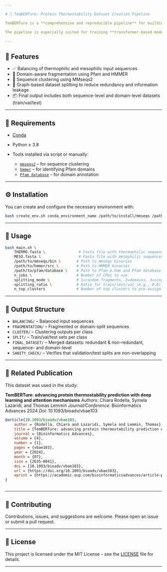```yaml
---

# 🧬 TemBERTure: Protein Thermostability Dataset Creation Pipeline

TemBERTure is a **comprehensive and reproducible pipeline** for building machine learning-ready datasets focused on **protein thermostability classification**. It distinguishes **thermophilic** and **mesophilic** proteins and enables flexible **fragmentation**, **domain-based extraction**, **clustering**, and **intelligent dataset splitting**.

The pipeline is especially suited for training **transformer-based models** or other protein-specific deep learning frameworks. It was developed as part of the research for the **TemBERTure** study.

---
```


## 🚀 Features

* ✅ Balancing of thermophilic and mesophilic input sequences
* 🔬 Domain-aware fragmentation using Pfam and HMMER
* 🔗 Sequence clustering using MMseqs2
* 🧠 Graph-based dataset splitting to reduce redundancy and information leakage
* 📦 Final output includes both sequence-level and domain-level datasets (train/val/test)

---

## 🔧 Requirements

* [Conda](https://docs.conda.io)
* Python ≥ 3.8
* Tools installed via script or manually:

  * [`mmseqs2`](https://github.com/soedinglab/MMseqs2) – for sequence clustering
  * [`hmmer`](http://hmmer.org/) – for identifying Pfam domains
  * [`Pfam database`](https://ftp.ebi.ac.uk/pub/databases/Pfam/releases/) – for domain annotation

---

## ⚙️ Installation

You can create and configure the necessary environment with:

```bash
bash create_env.sh conda_environment_name /path/to/install/mmseqs /path/to/install/hmmer /path/to/install/Pfam/Database
```

---

## 📌 Usage

```bash
bash main.sh \
    THERMO.fasta \               # Fasta file with thermophilic sequences
    MESO.fasta \                 # Fasta file with mesophilic sequences
    /path/to/mmseqs/bin \       # Path to mmseqs binaries
    /path/to/hmmer/src \        # Path to HMMER binaries
    /path/to/pfam/database \    # Path to Pfam-A.hmm and Pfam database
    n_jobs \                    # Number of CPUs to use
    splitting_mode \            # 1=random fragments, 2=domains, 3=single-domain sequences
    splitting_ratio \           # Ratio for train/test/val (e.g., 0.8)
    n_top_clusters              # Number of top clusters to pre-assign to training
```

---

## 📁 Output Structure

* `BALANCING/` – Balanced input sequences
* `FRAGMENTATION/` – Fragmented or domain-split sequences
* `CLUSTER/` – Clustering outputs per class
* `SPLIT/` – Train/val/test sets per class
* `FINAL_DATASET/` – Merged datasets: redundant & non-redundant, sequence- and domain-level
* `SANITY_CHECK/` – Verifies that validation/test splits are non-overlapping

---

## 📖 Related Publication

This dataset was used in the study:

**TemBERTure: advancing protein thermostability prediction with deep learning and attention mechanisms**
*Authors:* Chiara Rodella, Symela Lazaridi, and Thomas Lemmin
*Journal/Conference:* Bioinformatics Advances 2024
*Doi:* 10.1093/bioadv/vbae103


```bibtex
@article{10.1093/bioadv/vbae103,
    author = {Rodella, Chiara and Lazaridi, Symela and Lemmin, Thomas},
    title = {TemBERTure: advancing protein thermostability prediction with deep learning and attention mechanisms},
    journal = {Bioinformatics Advances},
    volume = {4},
    number = {1},
    pages = {vbae103},
    year = {2024},
    month = {07},
    issn = {2635-0041},
    doi = {10.1093/bioadv/vbae103},
    url = {https://doi.org/10.1093/bioadv/vbae103},
    eprint = {https://academic.oup.com/bioinformaticsadvances/article-pdf/4/1/vbae103/58610069/vbae103.pdf},
}



```

---

## 🤝 Contributing

Contributions, issues, and suggestions are welcome. Please open an issue or submit a pull request.

---

## 📜 License

This project is licensed under the MIT License – see the [LICENSE](LICENSE) file for details.

---
